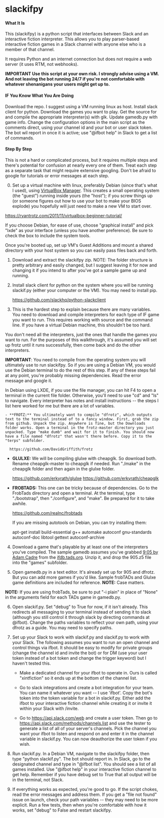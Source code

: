 # slackifpy

#### What It Is

This (slackifpy) is a python script that interfaces between Slack and an interactive fiction interpreter. This allows you to play parser-based interactive fiction games in a Slack channel with anyone else who is a member of that channel.

It requires Python and an internet connection but does not require a web server (it uses RTM, not webhooks).

**IMPORTANT Use this script at your own risk. I strongly advise using a VM. And not leaving the bot running 24/7 if you're not comfortable with whatever shenanigans your users might get up to.**

#### IF You Know What You Are Doing

Download the repo. I suggest using a VM running linux as host. Install slack client for python. Download the games you want to play. Get the source for and compile the appropriate interpreter(s) with glk. Update gamedb.py with game info. Change the configuration options in the main script as the comments direct, using your channel id and your bot or user slack token. The bot wil report in once it is active; use "@ifbot help" in Slack to get a list of commands.

#### Step By Step

This is not a hard or complicated process, but it requires multiple steps and there's potential for confusion at nearly every one of them. Treat each step as a separate task that might require extensive googling. Don't be afraid to google for tutorials or error messages at each step.

0. Set up a virtual machine with linux, preferably Debian (since that's what I used), using [VirtualBox Manager](https://www.virtualbox.org/wiki/Downloads). This creates a small operating system (the "guest") running inside yours (the "host"); if you screw things up (or someone figures out how to use your bot to make your BIOS explode) you hopefully will just need to make a new VM to start over.

  https://ryantrotz.com/2011/11/virtualbox-beginner-tutorial/

  If you choose Debian, for ease of use, choose "graphical install" and pick "lxde" as your interface (unless you have another preference). Be sure to check the box to include the system tools.

  Once you're booted up, set up VM's Guest Additions and mount a shared directory with your host system so you can easily pass files back and forth.

1. Download and extract the slackifpy zip. NOTE: The folder structure is pretty arbitrary and easily changed, but I suggest leaving it for now and changing it if you intend to after you've got a sample game up and running.

2. Install slack client for python on the system where you will be running slackif.py (either your computer or the VM). You may need to install pip.

    https://github.com/slackhq/python-slackclient

3. This is the hardest step to explain because there are many variables. You need to download and compile interpreters for each type of IF game you want to run. This requires working with source and the command line. If you have a virtual Debian machine, this shouldn't be too hard.

  You don't need all the interpreters, just the ones that handle the games you want to run. For the purposes of this walkthrough, it's assumed you will set up frotz until it runs successfully, then come back and do the other interpreters.

  **IMPORTANT**: You need to compile from the operating system you will ultimately use to run slackifpy. So if you are using a Debian VM, you would use the Debian terminal to do the rest of this step. If any of these steps fail at any point, you're probably missing dependencies. Read the error message and google it.
  
  In Debian using LXDE, if you use the file manager, you can hit F4 to open a terminal in the current file folder. Otherwise, you'll need to use "cd" and "ls" to navigate. Every interpreter has notes and install instructions -- the steps I list here worked for me but there are a lot of variables.
 
    - **FROTZ:** You ultimately want to compile "dfrotz", which outputs text to the terminal instead of to a fancy window. First, grab the zip from github. Unpack the zip. Anywhere is fine, but the Downloads folder works. Open a terminal in the frotz-master directory you just unpacked. Type "make dumb" and wait for it to finish. You should now have a file named "dfrotz" that wasn't there before. Copy it to the "terps" subfolder.
    
      https://github.com/DavidGriffith/frotz

  - **GLULXE:** We will be compiling glulxe with cheapglk. So download both. Rename cheapglk-master to cheapglk if needed. Run "./make" in the cheapglk folder and then again in the glulxe folder.

    https://github.com/erkyrath/glulxe
    https://github.com/erkyrath/cheapglk

  - **FROBTADS:** This one can be tricky because of dependencies. Go to the FrobTads directory and open a terminal. At the terminal, type "./bootstrap", then "./configure", and "make". Be prepared for it to take awhile.
   
    https://github.com/realnc/frobtads

    If you are missing autotools on Debian, you can try installing them:
    
    apt-get install build-essential g++ automake autoconf gnu-standards autoconf-doc libtool gettext autoconf-archive
    
4. Download a game that's playable by at least one of the interpreters you've compiled. The sample gamedb assumes you've grabbed [9:05 by Adam Cadre](http://ifdb.tads.org/viewgame?id=qzftg3j8nh5f34i2) from the [ifdb.tads.org](ifdb). Unzip it, and drop the 905.z5 file into the "games" subfolder.

5. Open gamedb.py in a text editor. It's already set up for 905 and dfrotz. But you can add more games if you'd like. Sample frobTADs and Glulxe game definitions are included for reference. **NOTE:** Case matters.

  **NOTE:** If you are using frobTads, be sure to put "-i plain" in place of "None" in the arguments field for each TADs game in gamedb.py.

6. Open slackif.py. Set "debug" to True for now, if it isn't already. This redirects all messaging to your terminal instead of sending it to slack (although you still control it through slack by directing commands at @ifbot). Change the paths variables to reflect your own path, using your dfrotz as a guide. You may need to specify paths.

7. Set up your Slack to work with slackif.py and slackif.py to work with your Slack. The following assumes you want to run an open channel and control things via ifbot. It should be easy to modify for private groups (change the channel id and invite the bot) or for DM (use your user token instead of a bot token and change the trigger keyword) but I haven't tested this.

    - Make a dedicated channel for your ifbot to operate in. Ours is called "xintfiction" so it ends up at the bottom of the channel list.

    - Go to slack integrations and create a bot integration for your team. You can name it whatever you want -- I use 'ifbot'. Copy the bot's token into the token variable for a bot in slackif.py. Either add the ifbot to your interactive fiction channel while creating it or invite it within your Slack with /invite. 
 
    - Go to https://api.slack.com/web and create a user token. Then go to https://api.slack.com/methods/channels.list and use the tester to generate a list of all of your server's channels. Pick the channel you want your ifbot to listen and respond on and enter it in the channel variable in slackif.py. You can now deauthorize the user token if you wish.

8. Run slackif.py. In a Debian VM, navigate to the slackifpy folder, then type "python slackif.py". The bot should report in. In Slack, go to the designated channel and type in "@ifbot list". You should see a list of all games installed. Use "@ifbot help" in your interactive fiction channel to get help. Remember if you have debug set to True that all output will be in the terminal, not Slack.

9. If everything works as expected, you're good to go. If the script chokes, read the error messages and address them. If you get a "file not found" issue on launch, check your path variables -- they may need to be more explicit. Run a few tests, then when you're comfortable with how it works, set "debug" to False and restart slackifpy.
